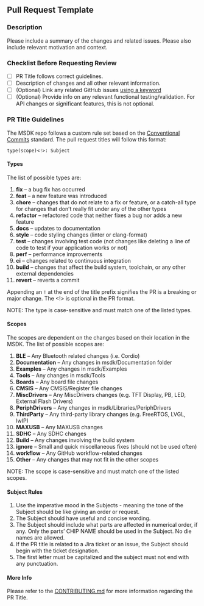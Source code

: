 ## Pull Request Template

### Description

Please include a summary of the changes and related issues. Please also include relevant motivation and context.

### Checklist Before Requesting Review

- [ ] PR Title follows correct guidelines.
- [ ] Description of changes and all other relevant information.
- [ ] (Optional) Link any related GitHub issues [using a keyword](https://docs.github.com/en/issues/tracking-your-work-with-issues/linking-a-pull-request-to-an-issue#linking-a-pull-request-to-an-issue-using-a-keyword)
- [ ] (Optional) Provide info on any relevant functional testing/validation.  For API changes or significant features, this is not optional.

### PR Title Guidelines

The MSDK repo follows a custom rule set based on the [Conventional Commits](https://www.conventionalcommits.org/en/v1.0.0/) standard. The pull request titles will follow this format:

`type(scope)<!>: Subject`

#### Types

The list of possible types are:

1.  **fix** – a bug fix has occurred
2.  **feat** – a new feature was introduced
3.  **chore** – changes that do not relate to a fix or feature, or a catch-all type for changes that don’t really fit under any of the other types
4.  **refactor** – refactored code that neither fixes a bug nor adds a new feature
5.  **docs** – updates to documentation
6.  **style** – code styling changes (linter or clang-format)
7.  **test** – changes involving test code (not changes like deleting a line of code to test if your application works or not)
8.  **perf** – performance improvements
9.  **ci** – changes related to continuous integration
10. **build** – changes that affect the build system, toolchain, or any other external dependencies
11. **revert** – reverts a commit

Appending an `!` at the end of the title prefix signifies the PR is a breaking or major change. The <!> is optional in the PR format.

NOTE: The type is case-sensitive and must match one of the listed types.

#### Scopes

The scopes are dependent on the changes based on their location in the MSDK. The list of possible scopes are:

1.  **BLE** – Any Bluetooth related changes (i.e. Cordio)
2.  **Documentation** – Any changes in msdk/Documentation folder
3.  **Examples** – Any changes in msdk/Examples
4.  **Tools** – Any changes in msdk/Tools
5.  **Boards** – Any board file changes
6.  **CMSIS** – Any CMSIS/Register file changes
7.  **MiscDrivers** – Any MiscDrivers changes (e.g. TFT Display, PB, LED, External Flash Drivers)
8.  **PeriphDrivers** – Any changes in msdk/Libraries/PeriphDrivers
9.  **ThirdParty** – Any third-party library changes (e.g. FreeRTOS, LVGL, lwIP)
10. **MAXUSB** – Any MAXUSB changes
11. **SDHC** – Any SDHC changes
12. **Build** – Any changes involving the build system
13. **ignore** – Small and quick miscellaneous fixes (should not be used often)
14. **workflow** – Any GitHub workflow-related changes
15. **Other** – Any changes that may not fit in the other scopes

NOTE: The scope is case-sensitive and must match one of the listed scopes.

#### Subject Rules

1.  Use the imperative mood in the Subjects - meaning the tone of the Subject should be like giving an order or request.
2.  The Subject should have useful and concise wording.
3.  The Subject should include what parts are affected in numerical order, if any. Only the parts’ CHIP NAME should be used in the Subject. No die names are allowed.
4.  If the PR title is related to a Jira ticket or an issue, the Subject should begin with the ticket designation.
5.  The first letter must be capitalized and the subject must not end with any punctuation.

#### More Info

Please refer to the [CONTRIBUTING.md](https://github.com/Analog-Devices-MSDK/msdk/blob/main/Documentation/CONTRIBUTING.md) for more information regarding the PR Title.
